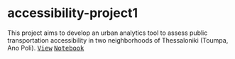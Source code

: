 # accessibility-project1
This project aims to develop an urban analytics tool to assess public transportation accessibility in two neighborhoods of Thessaloniki (Toumpa, Ano Poli).
[<kbd>View</kbd>](https://github.com/thanoskasamp/accessibility-project1/blob/main/accessibility_analysis.ipynb) [<kbd>Notebook</kbd>](https://github.com/thanoskasamp/accessibility-project1/blob/main/accessibility_analysis.ipynb)
